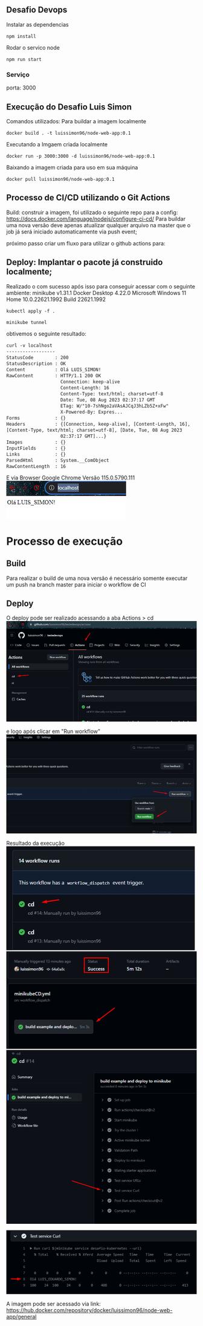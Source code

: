 ## Desafio Devops

Instalar as dependencias

```
npm install
```

Rodar o servico node

````
npm run start
````

### Serviço
porta: 3000

## Execução do Desafio Luis Simon

Comandos utilizados:
Para buildar a imagem localmente
````
docker build . -t luissimon96/node-web-app:0.1
````

Executando a Imgaem criada localmente
````
docker run -p 3000:3000 -d luissimon96/node-web-app:0.1
````

Baixando a imagem criada para uso em sua máquina
````
docker pull luissimon96/node-web-app:0.1
````

## Processo de CI/CD utilizando o Git Actions
Build: construir a imagem, foi utilizado o seguinte repo para a config: https://docs.docker.com/language/nodejs/configure-ci-cd/
Para buildar uma nova versão deve apenas atualizar qualquer arquivo na master que o job já será iniciado automaticamente via push event;

próximo passo criar um fluxo para utilizar o github actions para:

## Deploy: Implantar o pacote já construido localmente;

Realizado o com sucesso após isso para conseguir acessar com o seguinte ambiente:
minikube v1.31.1
Docker Desktop 4.22.0
Microsoft Windows 11 Home 10.0.22621.1992 Build 22621.1992

````
kubectl apply -f .
````
````
minikube tunnel
````

obtivemos o seguinte resultado:
````
curl -v localhost
------------------
StatusCode        : 200
StatusDescription : OK
Content           : Olá LUIS_SIMON!
RawContent        : HTTP/1.1 200 OK
                    Connection: keep-alive
                    Content-Length: 16
                    Content-Type: text/html; charset=utf-8
                    Date: Tue, 08 Aug 2023 02:37:17 GMT
                    ETag: W/"10-7shNgo2aVAsAJCqJ3hLZb5Z+xFw"
                    X-Powered-By: Expres...
Forms             : {}
Headers           : {[Connection, keep-alive], [Content-Length, 16], [Content-Type, text/html; charset=utf-8], [Date, Tue, 08 Aug 2023   
                    02:37:17 GMT]...}
Images            : {}
InputFields       : {}
Links             : {}
ParsedHtml        : System.__ComObject
RawContentLength  : 16
````

E via Browser Google Chrome Versão 115.0.5790.111<br>
![Resultado local](image.png)

# Processo de execução

## Build
Para realizar o build de uma nova versão é necessário somente executar um push na branch master para iniciar o workflow de CI

## Deploy
O deploy pode ser realizado acessando a aba Actions > cd
![Acesso a Pipeline CD](image-1.png)

e logo após clicar em "Run workflow"
![Rodando Pipeline CD](image-2.png)

Resultado da execução<br>
![Passo 1](image-3.png)
![Passo 2](image-4.png)
![Passo 3](image-5.png)

![Resultado](image-6.png)

A imagem pode ser acessado via link: https://hub.docker.com/repository/docker/luissimon96/node-web-app/general
